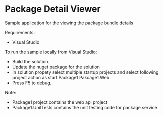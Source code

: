 Package Detail Viewer
=====================

Sample application for the viewing the package bundle details

Requirements:

- Visual Studio

To run the sample locally from Visual Studio:

- Build the solution.
- Update the nuget package for the solution
- In solution propety select multiple startup projects and select following project action as start 
  Package1
  Pakcage1.Web
- Press F5 to debug.

Note:
- Package1 project contains the web api project
- Package1.UnitTests contains the unit testing code for package service
  
